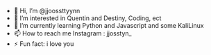 - 👋 Hi, I’m @jjoossttyynn
- 👀 I’m interested in Quentin and Destiny, Coding, ect 
- 🌱 I’m currently learning Python and Javascript and some KaliLinux 
- 📫 How to reach me Instagram : jjosstyn_
- ⚡ Fun fact: i love you 

<!---
jjoossttyynn/jjoossttyynn is a ✨ special ✨ repository because its `README.md` (this file) appears on your GitHub profile.
You can click the Preview link to take a look at your changes.
--->
